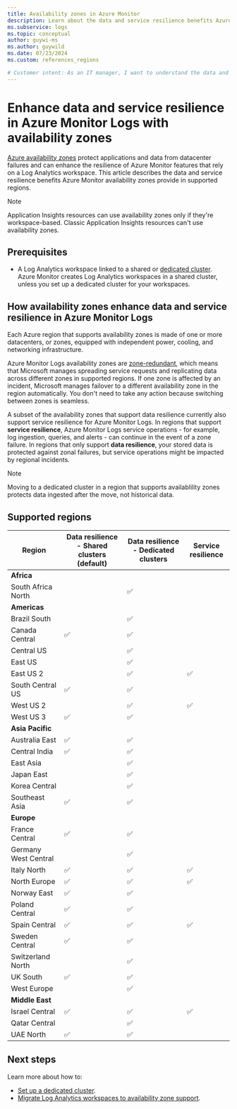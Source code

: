 ```yaml
---
title: Availability zones in Azure Monitor
description: Learn about the data and service resilience benefits Azure Monitor availability zones provide to protect against datacenter failure. 
ms.subservice: logs
ms.topic: conceptual
author: guywi-ms
ms.author: guywild
ms.date: 07/23/2024
ms.custom: references_regions

# Customer intent: As an IT manager, I want to understand the data and service resilience benefits Azure Monitor availability zones provide to ensure my data and services are sufficiently protected in the event of datacenter failure.
---
```

# Enhance data and service resilience in Azure Monitor Logs with availability zones

[Azure availability zones](/azure/reliability/availability-zones-overview) protect applications and data from datacenter failures and can enhance the resilience of Azure Monitor features that rely on a Log Analytics workspace. This article describes the data and service resilience benefits Azure Monitor availability zones provide in supported regions.

> [!NOTE]
> Application Insights resources can use availability zones only if they're workspace-based. Classic Application Insights resources can't use availability zones.

## Prerequisites

- A Log Analytics workspace linked to a shared or [dedicated cluster](logs-dedicated-clusters.md).  Azure Monitor creates Log Analytics workspaces in a shared cluster, unless you set up a dedicated cluster for your workspaces.



## How availability zones enhance data and service resilience in Azure Monitor Logs

Each Azure region that supports availability zones is made of one or more datacenters, or zones, equipped with independent power, cooling, and networking infrastructure. 

Azure Monitor Logs availability zones are [zone-redundant](/azure/reliability/availability-zones-overview#zonal-and-zone-redundant-services), which means that Microsoft manages spreading service requests and replicating data across different zones in supported regions. If one zone is affected by an incident, Microsoft manages failover to a different availability zone in the region automatically. You don't need to take any action because switching between zones is seamless. 

A subset of the availability zones that support data resilience currently also support service resilience for Azure Monitor Logs. In regions that support **service resilience**, Azure Monitor Logs service operations - for example, log ingestion, queries, and alerts - can continue in the event of a zone failure. In regions that only support **data resilience**, your stored data is protected against zonal failures, but service operations might be impacted by regional incidents.

> [!NOTE]
> Moving to a dedicated cluster in a region that supports availablility zones protects data ingested after the move, not historical data.
    
## Supported regions

|	Region	|	Data resilience - Shared clusters (default)	|	Data resilience - Dedicated clusters	|	Service resilience	|
|	---	|	---	|	---	|	---	|
|	**Africa**	|		|		|		|
|	South Africa North	|		|	:white_check_mark:	|		|
|	**Americas**	|		|		|		|
|	Brazil South	|		|	:white_check_mark:	|		|
|	Canada Central	|	:white_check_mark:	|	:white_check_mark:	|		|
|	Central US	|		|	:white_check_mark:	|		|
|	East US	|		|	:white_check_mark:	|		|
|	East US 2	|		|	:white_check_mark:	|	:white_check_mark:	|
|	South Central US	|	:white_check_mark:	|	:white_check_mark:	|		|
|	West US 2	|		|	:white_check_mark:	|	:white_check_mark:	|
|	West US 3	|	:white_check_mark:	|	:white_check_mark:	|		|
|	**Asia Pacific**	|		|		|		|
|	Australia East	|	:white_check_mark:	|	:white_check_mark:	|		|
|	Central India	|	:white_check_mark:	|	:white_check_mark:	|		|
|	East Asia	|		|	:white_check_mark:	|		|
|	Japan East	|		|	:white_check_mark:	|		|
|	Korea Central	|		|	:white_check_mark:	|		|
|	Southeast Asia	|	:white_check_mark:	|	:white_check_mark:	|		|
|	**Europe**	|		|		|		|
|	France Central	|	:white_check_mark:	|	:white_check_mark:	|		|
|	Germany West Central	|		|	:white_check_mark:	|		|
|	Italy North	|	:white_check_mark:	|	:white_check_mark:	|	:white_check_mark:	|
|	North Europe	|	:white_check_mark:	|	:white_check_mark:	|	:white_check_mark:	|
|	Norway East	|	:white_check_mark:	|	:white_check_mark:	|		|
|	Poland Central	|	:white_check_mark:	|	:white_check_mark:	|		|
|	Spain Central	|	:white_check_mark:	|	:white_check_mark:	|	:white_check_mark:	|
|	Sweden Central	|	:white_check_mark:	|	:white_check_mark:	|		|
|	Switzerland North	|		|	:white_check_mark:	|		|
|	UK South	|	:white_check_mark:	|	:white_check_mark:	|		|
|	West Europe	|		|	:white_check_mark:	|		|
|	**Middle East**	|		|		|		|
|	Israel Central	|	:white_check_mark:	|	:white_check_mark:	|	:white_check_mark:	|
|	Qatar Central	|		|	:white_check_mark:	|		|
|	UAE North	|	:white_check_mark:	|	:white_check_mark:	|		|


## Next steps

Learn more about how to:
- [Set up a dedicated cluster](logs-dedicated-clusters.md).
- [Migrate Log Analytics workspaces to availability zone support](/azure/availability-zones/migrate-monitor-log-analytics).
